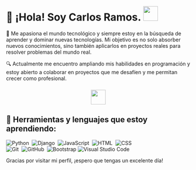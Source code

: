 
# 👋 ¡Hola! Soy Carlos Ramos. </b><img src="https://media.giphy.com/media/WUlplcMpOCEmTGBtBW/giphy.gif" width="40"></em><br>

🚀 Me apasiona el mundo tecnológico y siempre estoy en la búsqueda de aprender y dominar nuevas tecnologías. Mi objetivo es no solo absorber nuevos conocimientos, sino también aplicarlos en proyectos reales para resolver problemas del mundo real.

🔍 Actualmente me encuentro ampliando mis habilidades en programación y estoy abierto a colaborar en proyectos que me desafíen y me permitan crecer como profesional.

<h3 align="center"><img src="https://media.giphy.com/media/VgCDAzcKvsR6OM0uWg/giphy.gif" width="40"></h3>


## 🔧 Herramientas y lenguajes que estoy aprendiendo:

![Python](https://img.shields.io/badge/-Python-05122A?style=flat&logo=python)&nbsp;
![Django](https://img.shields.io/badge/-Django-05122A?style=flat&logo=django&logoColor=092E20)&nbsp;
![JavaScript](https://img.shields.io/badge/-JavaScript-05122A?style=flat&logo=javascript)&nbsp;
![HTML](https://img.shields.io/badge/-HTML-05122A?style=flat&logo=HTML5)&nbsp;
![CSS](https://img.shields.io/badge/-CSS-05122A?style=flat&logo=CSS3&logoColor=1572B6)&nbsp;\
![Git](https://img.shields.io/badge/-Git-05122A?style=flat&logo=git)&nbsp;
![GitHub](https://img.shields.io/badge/-GitHub-05122A?style=flat&logo=github)&nbsp;
![Bootstrap](https://img.shields.io/badge/-Bootstrap-05122A?style=flat&logo=bootstrap&logoColor=563D7C)
![Visual Studio Code](https://img.shields.io/badge/-Visual%20Studio%20Code-05122A?style=flat&logo=visual-studio-code&logoColor=007ACC)&nbsp;



Gracias por visitar mi perfil, ¡espero que tengas un excelente día!

